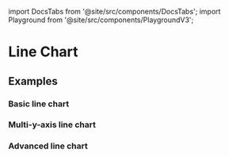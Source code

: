import DocsTabs from '@site/src/components/DocsTabs';
import Playground from '@site/src/components/PlaygroundV3';

# Line Chart


## Examples

### Basic line chart

<Playground
height="40rem"
name="echarts-line-simple"
noMargin
examplesByName>
</Playground>

### Multi-y-axis line chart

<Playground
height="40rem"
name="echarts-line-multiple-y-axis"
noMargin
examplesByName>
</Playground>

### Advanced line chart

<Playground
height="40rem"
name="echarts-line-advanced"
noMargin
examplesByName>
</Playground>
